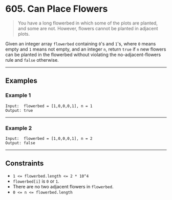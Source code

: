 # 605. Can Place Flowers

> You have a long flowerbed in which some of the plots are planted, and some are not. However, flowers cannot be planted in adjacent plots.

Given an integer array `flowerbed` containing `0`'s and `1`'s, where `0` means empty and `1` means not empty, and an integer `n`, return `true` if `n` new flowers can be planted in the flowerbed without violating the no-adjacent-flowers rule and `false` otherwise.

---

## Examples

### Example 1

```text
Input:  flowerbed = [1,0,0,0,1], n = 1
Output: true
```

---

### Example 2

```text
Input:  flowerbed = [1,0,0,0,1], n = 2
Output: false
```

---

## Constraints

- `1 <= flowerbed.length <= 2 * 10^4`
- `flowerbed[i]` is `0` or `1`.
- There are no two adjacent flowers in `flowerbed`.
- `0 <= n <= flowerbed.length`